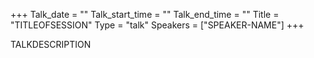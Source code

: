 +++
Talk_date = ""
Talk_start_time = ""
Talk_end_time = ""
Title = "TITLEOFSESSION"
Type = "talk"
Speakers = ["SPEAKER-NAME"]
+++

TALKDESCRIPTION
